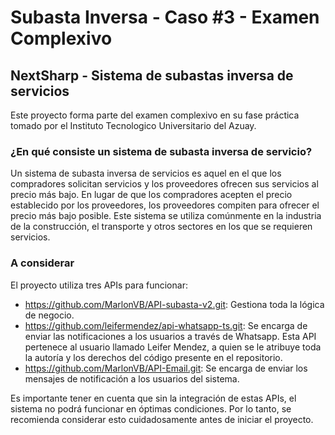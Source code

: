 # Subasta Inversa - Caso #3 - Examen Complexivo

## NextSharp - Sistema de subastas inversa de servicios

Este proyecto forma parte del examen complexivo en su fase práctica tomado por el Instituto Tecnologico Universitario del Azuay.

### ¿En qué consiste un sistema de subasta inversa de servicio?

Un sistema de subasta inversa de servicios es aquel en el que los compradores solicitan servicios y los proveedores ofrecen sus servicios al precio más bajo. En lugar de que los compradores acepten el precio establecido por los proveedores, los proveedores compiten para ofrecer el precio más bajo posible. Este sistema se utiliza comúnmente en la industria de la construcción, el transporte y otros sectores en los que se requieren servicios.

### A considerar

El proyecto utiliza tres APIs para funcionar:

- https://github.com/MarlonVB/API-subasta-v2.git: Gestiona toda la lógica de negocio.
- https://github.com/leifermendez/api-whatsapp-ts.git: Se encarga de enviar las notificaciones a los usuarios a través de Whatsapp. Esta API pertenece al usuario llamado Leifer Mendez, a quien se le atribuye toda la autoría y los derechos del código presente en el repositorio.
- https://github.com/MarlonVB/API-Email.git: Se encarga de enviar los mensajes de notificación a los usuarios del sistema.

Es importante tener en cuenta que sin la integración de estas APIs, el sistema no podrá funcionar en óptimas condiciones. Por lo tanto, se recomienda considerar esto cuidadosamente antes de iniciar el proyecto.


